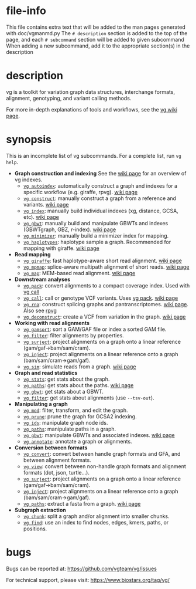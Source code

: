 # file-info

This file contains extra text that will be added to the man pages generated with doc/vgmanmd.py
The `# description` section is added to the top of the page, and each `# subcommand` section will be added to given subcommand
When adding a new subcommand, add it to the appropriate section(s) in the description

# description

vg is a toolkit for variation graph data structures, interchange formats, alignment, genotyping, and variant calling methods.

For more in-depth explanations of tools and workflows, see the [vg wiki page](https://github.com/vgteam/vg/wiki).

# synopsis
This is an incomplete list of vg subcommands. For a complete list, run `vg help`.

- **Graph construction and indexing**
    See the [wiki page](https://github.com/vgteam/vg/wiki/Index-Types) for an overview of vg indexes.
    - [`vg autoindex`](#autoindex): automatically construct a graph and indexes for a specific workflow (e.g. giraffe, rpvg). [wiki page](https://github.com/vgteam/vg/wiki/Automatic-indexing-for-read-mapping-and-downstream-inference)
    - [`vg construct`](#construct): manually construct a graph from a reference and variants. [wiki page](https://github.com/vgteam/vg/wiki/Construction)
    - [`vg index`](#index): manually build individual indexes (xg, distance, GCSA, etc). [wiki page](https://github.com/vgteam/vg/wiki/Index-Construction) 
    - [`vg gbwt`](#gbwt): manually build and manipulate GBWTs and indexes (GBWTgraph, GBZ, r-index). [wiki page](https://github.com/vgteam/vg/wiki/VG-GBWT-Subcommand)
    - [`vg minimizer`](#minimizer): manually build a minimizer index for mapping. 
    - [`vg haplotypes`](#haplotypes): haplotype sample a graph. Recommended for mapping with giraffe. [wiki page](https://github.com/vgteam/vg/wiki/Haplotype-Sampling)
- **Read mapping**
    - [`vg giraffe`](#giraffe): fast haplotype-aware short read alignment. [wiki page](https://github.com/vgteam/vg/wiki/Mapping-short-reads-with-Giraffe)
    - [`vg mpmap`](#mpmap): splice-aware multipath alignment of short reads. [wiki page](https://github.com/vgteam/vg/wiki/Multipath-alignments-and-vg-mpmap)
    - [`vg map`](#map): MEM-based read alignment. [wiki page](https://github.com/vgteam/vg/wiki/Working-with-a-whole-genome-variation-graph)
- **Downstream analyses**
    - [`vg pack`](#pack): convert alignments to a compact coverage index. Used with [vg call](#call)
    - [`vg call`](#call): call or genotype VCF variants. Uses [vg pack](#pack). [wiki page](https://github.com/vgteam/vg/wiki/SV-Genotyping-and-variant-calling)
    - [`vg rna`](#rna): construct splicing graphs and pantranscriptomes. [wiki page](https://github.com/vgteam/vg/wiki/Transcriptomic-analyses). Also see [rpvg](https://github.com/jonassibbesen/rpvg) 
    - [`vg deconstruct`](#deconstruct): create a VCF from variation in the graph. [wiki page](https://github.com/vgteam/vg/wiki/VCF-export-with-vg-deconstruct)
- **Working with read alignments**
    - [`vg gamsort`](#gamsort): sort a GAM/GAF file or index a sorted GAM file.
    - [`vg filter`](#filter): filter alignments by properties.
    - [`vg surject`](#surject): project alignments on a graph onto a linear reference (gam/gaf->bam/sam/cram).
    - [`vg inject`](#inject): project alignments on a linear reference onto a graph (bam/sam/cram->gam/gaf).
    - [`vg sim`](#sim): simulate reads from a graph. [wiki page](https://github.com/vgteam/vg/wiki/Simulating-reads-with-vg-sim)
- **Graph and read statistics**
    - [`vg stats`](#stats): get stats about the graph.
    - [`vg paths`](#paths): get stats about the paths. [wiki page](https://github.com/vgteam/vg/wiki/Path-Metadata-Model)
    - [`vg gbwt`](#gbwt): get stats about a GBWT.
    - [`vg filter`](#filter): get stats about alignments (use `--tsv-out`).
- **Manipulating a graph**
    - [`vg mod`](#mod): filter, transform, and edit the graph.
    - [`vg prune`](#prune): prune the graph for GCSA2 indexing.
    - [`vg ids`](#ids): manipulate graph node ids.
    - [`vg paths`](#paths): manipulate paths in a graph.
    - [`vg gbwt`](#gbwt): manipulate GBWTs and associated indexes. [wiki page](https://github.com/vgteam/vg/wiki/VG-GBWT-Subcommand)
    - [`vg annotate`](#annotate): annotate a graph or alignments.
- **Conversion between formats**
    - [`vg convert`](#convert): convert between handle graph formats and GFA, and between alignment formats.
    - [`vg view`](#view): convert between non-handle graph formats and alignment formats (dot, json, turtle...).
    - [`vg surject`](#surject): project alignments on a graph onto a linear reference (gam/gaf->bam/sam/cram).
    - [`vg inject`](#inject): project alignments on a linear reference onto a graph (bam/sam/cram->gam/gaf).
    - [`vg paths`](#paths): extract a fasta from a graph. [wiki page](https://github.com/vgteam/vg/wiki/Extracting-a-FASTA-from-a-Graph)
- **Subgraph extraction**
    - [`vg chunk`](#chunk): split a graph and/or alignment into smaller chunks.
    - [`vg find`](#find): use an index to find nodes, edges, kmers, paths, or positions.

# bugs

Bugs can be reported at: https://github.com/vgteam/vg/issues

For technical support, please visit: https://www.biostars.org/tag/vg/

